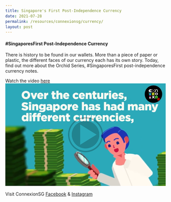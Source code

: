 ```yaml
---
title: Singapore's First Post-Independence Currency
date: 2021-07-28
permalink: /resources/connexionsg/currency/
layout: post
---
```

#### #SingaporesFirst Post-Independence Currency

There is history to be found in our wallets. More than a piece of paper or plastic, the different faces of our currency each has its own story. Today, find out more about the Orchid Series, #SingaporesFirst post-independence currency notes.

Watch the video <a href="https://www.facebook.com/ConnexionSG/videos/371453167685367" target="_blank">here</a>
<a href="https://www.facebook.com/ConnexionSG/videos/371453167685367" target="_blank"><img src="/images/capturecard21.png" ></a>


Visit ConnexionSG [Facebook](https://www.facebook.com/ConnexionSG) & [Instagram](https://www.instagram.com/connexionsg/)